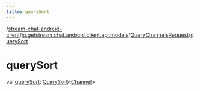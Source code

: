 ```yaml
---
title: querySort
---
```

/[stream-chat-android-client](../../index.md)/[io.getstream.chat.android.client.api.models](../index.md)/[QueryChannelsRequest](index.md)/[querySort](querySort.md)  
  
  
  
# querySort  
val [querySort](querySort.md): [QuerySort](../QuerySort/index.md)&lt;[Channel](../../io.getstream.chat.android.client.models/Channel/index.md)&gt;
